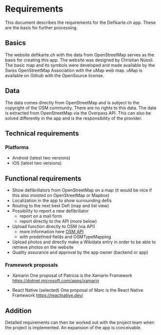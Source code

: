 # Requirements

This document describes the requirements for the Defikarte.ch app. These are the basis for further processing.

## Basics

The website defikarte.ch with the data from OpenStreetMap serves as the basis for creating this app. The website was designed by Christian Nüssli.
The basic map and its symbols were developed and made available by the Swiss OpenStreetMap Association with the uMap web map. uMap is available on Github with the OpenSource license.

## Data

The data comes directly from OpenStreetMap and is subject to the copyright of the OSM community.
There are no rights to this data.
The data is extracted from OpenStreetMap via the Overpass API. This can also be solved differently in the app and is the responsibility of the provider.

## Technical requirements

### Platforms

* Android (latest two versions)
* iOS (latest two versions)

## Functional requirements

* Show defibrillators from OpenStreetMap on a map (it would be nice if this also insisted on OpenStreetMap or Mapbox)
* Localization in the app to show surrounding defis
* Routing to the next best Defi (map and list view)
* Possibility to report a new defibrillator
  * report on a mail form
  * report directly to the API (more below)
* Upload function directly to OSM (via API)
  * more Information here [OSM API](https://wiki.openstreetmap.org/wiki/API)
  * with predefined fields and OSMTypeMapping
* Upload photos and directly make a Wikidata entry in order to be able to retrieve photos on the website
* Quality assurance and approval by the app owner (backend or app)

### Framework proposals

* Xamarin
One proposal of Patricia is the Xamarin Framework
https://dotnet.microsoft.com/apps/xamarin

* React Native (selected)
One proposal of Marc is the React Native Framework
https://reactnative.dev/

## Addition

Detailed requirements can then be worked out with the project team when the project is implemented. An expansion of the app is conceivable.